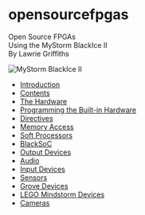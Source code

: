 # opensourcefpgas
Open Source FPGAs  
Using the MyStorm BlackIce II  
By Lawrie Griffiths

![MyStorm BlackIce II][1]

[1]:./MyStorm_BlackIceII.jpg "MyStorm BlackIce II"

* [Introduction](/opensourcefpgas/Introduction/Introduction.html)
* [Contents](/opensourcefpgas/Summary.html)
* [The Hardware](/opensourcefpgas/The_Hardware/The_Hardware.html)
* [Programming the Built-in Hardware](/opensourcefpgas/Programming_the_Built-in_Hardware/Programming_the_Built-in_Hardware.html)
* [Directives](/opensourcefpgas/Directives/Directives.html)
* [Memory Access](/opensourcefpgas/Memory_Access/Memory_Access.html)
* [Soft Processors](/opensourcefpgas/Soft_Processors/Soft_Processors.html)
* [BlackSoC](/opensourcefpgas/BlackSoC/BlackSoC.html)
* [Output Devices](/opensourcefpgas/Output_Devices/Output_Devices.html)
* [Audio](/opensourcefpgas/Audio/Audio.html)
* [Input Devices](/opensourcefpgas/Input_Devices/Input_Devices.html)
* [Sensors](/opensourcefpgas/Sensors/Sensors.html)
* [Grove Devices](/opensourcefpgas/Grove_Devices/Grove_Devices.html)
* [LEGO Mindstorm Devices](/opensourcefpgas/LEGO_Mindstorm_Devices/LEGO_Mindstorms_Devices.html)
* [Cameras](/opensourcefpgas/Cameras/Cameras.html)
